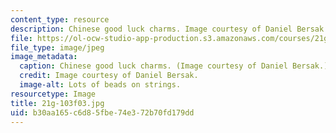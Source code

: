```yaml
---
content_type: resource
description: Chinese good luck charms. Image courtesy of Daniel Bersak.
file: https://ol-ocw-studio-app-production.s3.amazonaws.com/courses/21g-103-chinese-iii-regular-fall-2003/b30aa165c6d85fbe74e372b70fd179dd_21g-103f03.jpg
file_type: image/jpeg
image_metadata:
  caption: Chinese good luck charms. (Image courtesy of Daniel Bersak.)
  credit: Image courtesy of Daniel Bersak.
  image-alt: Lots of beads on strings.
resourcetype: Image
title: 21g-103f03.jpg
uid: b30aa165-c6d8-5fbe-74e3-72b70fd179dd
---
```

